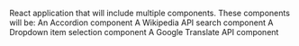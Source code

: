 React application that will include multiple components. These components will be:
An Accordion component
A Wikipedia API search component
A Dropdown item selection component
A Google Translate API component
